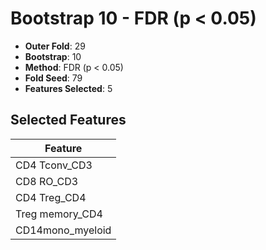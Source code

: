 # Bootstrap 10 - FDR (p < 0.05)

- **Outer Fold**: 29
- **Bootstrap**: 10
- **Method**: FDR (p < 0.05)
- **Fold Seed**: 79
- **Features Selected**: 5

## Selected Features

| Feature |
|---------|
| CD4 Tconv_CD3 |
| CD8 RO_CD3 |
| CD4 Treg_CD4 |
| Treg memory_CD4 |
| CD14mono_myeloid |
